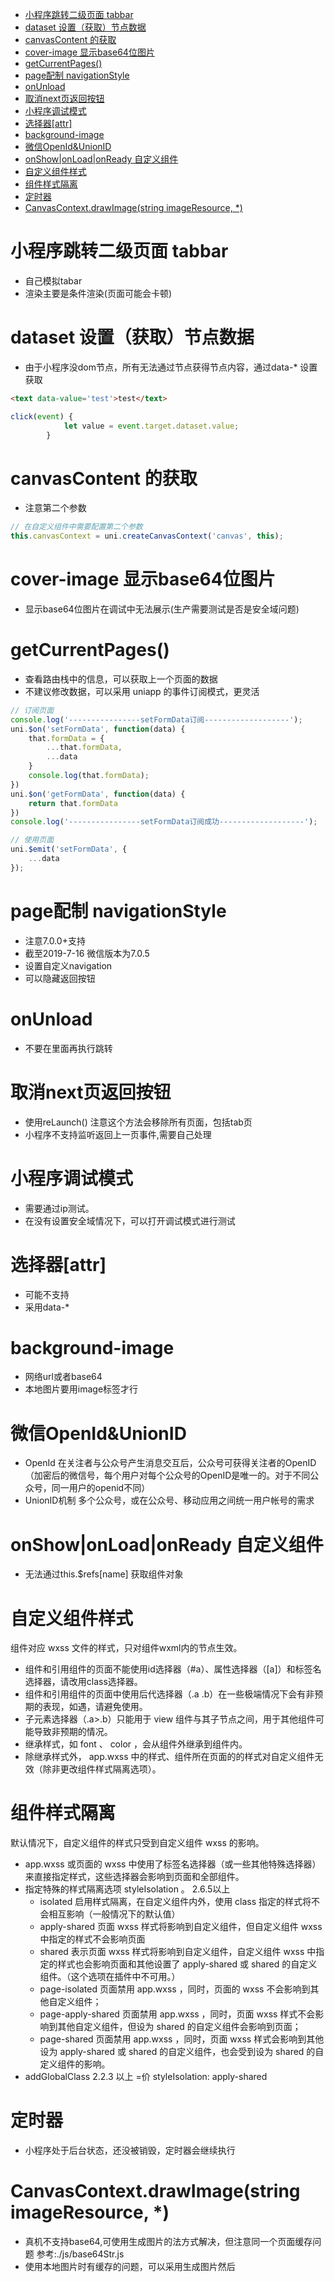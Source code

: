 <!-- TOC -->

- [小程序跳转二级页面 tabbar](#小程序跳转二级页面-tabbar)
- [dataset 设置（获取）节点数据](#dataset-设置获取节点数据)
- [canvasContent 的获取](#canvascontent-的获取)
- [cover-image 显示base64位图片](#cover-image-显示base64位图片)
- [getCurrentPages()](#getcurrentpages)
- [page配制 navigationStyle](#page配制-navigationstyle)
- [onUnload](#onunload)
- [取消next页返回按钮](#取消next页返回按钮)
- [小程序调试模式](#小程序调试模式)
- [选择器[attr]](#选择器attr)
- [background-image](#background-image)
- [微信OpenId&UnionID](#微信openidunionid)
- [onShow|onLoad|onReady 自定义组件](#onshowonloadonready-自定义组件)
- [自定义组件样式](#自定义组件样式)
- [组件样式隔离](#组件样式隔离)
- [定时器](#定时器)
- [CanvasContext.drawImage(string imageResource, *)](#canvascontextdrawimagestring-imageresource-)

<!-- /TOC -->

# 小程序跳转二级页面 tabbar

* 自己模拟tabar
* 渲染主要是条件渲染(页面可能会卡顿)

# dataset 设置（获取）节点数据

* 由于小程序没dom节点，所有无法通过节点获得节点内容，通过data-* 设置获取

```html
<text data-value='test'>test</text>
```

```js
click(event) {
			let value = event.target.dataset.value;
		}
```

# canvasContent 的获取

* 注意第二个参数
```js
// 在自定义组件中需要配置第二个参数
this.canvasContext = uni.createCanvasContext('canvas', this);
```

# cover-image 显示base64位图片

* 显示base64位图片在调试中无法展示(生产需要测试是否是安全域问题)

# getCurrentPages()

* 查看路由栈中的信息，可以获取上一个页面的数据
* 不建议修改数据，可以采用 uniapp 的事件订阅模式，更灵活

```js
// 订阅页面
console.log('----------------setFormData订阅-------------------');
uni.$on('setFormData', function(data) {
    that.formData = {
        ...that.formData,
        ...data
    }
    console.log(that.formData);
})
uni.$on('getFormData', function(data) {
    return that.formData
})
console.log('----------------setFormData订阅成功-------------------');

// 使用页面
uni.$emit('setFormData', {
    ...data
});
```

# page配制 navigationStyle

* 注意7.0.0+支持 
* 截至2019-7-16 微信版本为7.0.5 
* 设置自定义navigation
* 可以隐藏返回按钮

# onUnload

* 不要在里面再执行跳转

# 取消next页返回按钮

* 使用reLaunch() 注意这个方法会移除所有页面，包括tab页
* 小程序不支持监听返回上一页事件,需要自己处理

# 小程序调试模式

* 需要通过ip测试。
* 在没有设置安全域情况下，可以打开调试模式进行测试

# 选择器[attr]

* 可能不支持
* 采用data-*

# background-image

* 网络url或者base64
* 本地图片要用image标签才行

# 微信OpenId&UnionID

* OpenId 在关注者与公众号产生消息交互后，公众号可获得关注者的OpenID（加密后的微信号，每个用户对每个公众号的OpenID是唯一的。对于不同公众号，同一用户的openid不同）
* UnionID机制 多个公众号，或在公众号、移动应用之间统一用户帐号的需求

# onShow|onLoad|onReady 自定义组件

* 无法通过this.$refs[name] 获取组件对象


# 自定义组件样式

组件对应 wxss 文件的样式，只对组件wxml内的节点生效。

* 组件和引用组件的页面不能使用id选择器（#a）、属性选择器（[a]）和标签名选择器，请改用class选择器。
* 组件和引用组件的页面中使用后代选择器（.a .b）在一些极端情况下会有非预期的表现，如遇，请避免使用。
* 子元素选择器（.a>.b）只能用于 view 组件与其子节点之间，用于其他组件可能导致非预期的情况。
* 继承样式，如 font 、 color ，会从组件外继承到组件内。
* 除继承样式外， app.wxss 中的样式、组件所在页面的的样式对自定义组件无效（除非更改组件样式隔离选项）。

# 组件样式隔离

默认情况下，自定义组件的样式只受到自定义组件 wxss 的影响。

* app.wxss 或页面的 wxss 中使用了标签名选择器（或一些其他特殊选择器）来直接指定样式，这些选择器会影响到页面和全部组件。
* 指定特殊的样式隔离选项 styleIsolation 。 2.6.5以上    
    * isolated 启用样式隔离，在自定义组件内外，使用 class 指定的样式将不会相互影响（一般情况下的默认值）
    * apply-shared 页面 wxss 样式将影响到自定义组件，但自定义组件 wxss 中指定的样式不会影响页面
    * shared 表示页面 wxss 样式将影响到自定义组件，自定义组件 wxss 中指定的样式也会影响页面和其他设置了 apply-shared 或 shared 的自定义组件。（这个选项在插件中不可用。）
    * page-isolated 页面禁用 app.wxss ，同时，页面的 wxss 不会影响到其他自定义组件；
    * page-apply-shared  页面禁用 app.wxss ，同时，页面 wxss 样式不会影响到其他自定义组件，但设为 shared 的自定义组件会影响到页面；
    * page-shared 页面禁用 app.wxss ，同时，页面 wxss 样式会影响到其他设为 apply-shared 或 shared 的自定义组件，也会受到设为 shared 的自定义组件的影响。
* addGlobalClass  2.2.3 以上 =价 styleIsolation: apply-shared

# 定时器

* 小程序处于后台状态，还没被销毁，定时器会继续执行

# CanvasContext.drawImage(string imageResource, *)

* 真机不支持base64,可使用生成图片的法方式解决，但注意同一个页面缓存问题 参考:./js/base64Str.js
* 使用本地图片时有缓存的问题，可以采用生成图片然后